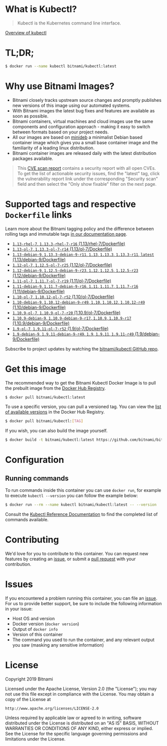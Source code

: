 
# What is Kubectl?

> Kubectl is the Kubernetes command line interface.

[Overview of kubectl](https://kubernetes.io/docs/reference/kubectl/overview/)

# TL;DR;

```bash
$ docker run --name kubectl bitnami/kubectl:latest
```

# Why use Bitnami Images?

* Bitnami closely tracks upstream source changes and promptly publishes new versions of this image using our automated systems.
* With Bitnami images the latest bug fixes and features are available as soon as possible.
* Bitnami containers, virtual machines and cloud images use the same components and configuration approach - making it easy to switch between formats based on your project needs.
* All our images are based on [minideb](https://github.com/bitnami/minideb) a minimalist Debian based container image which gives you a small base container image and the familiarity of a leading linux distribution.
* Bitnami container images are released daily with the latest distribution packages available.


> This [CVE scan report](https://quay.io/repository/bitnami/kubectl?tab=tags) contains a security report with all open CVEs. To get the list of actionable security issues, find the "latest" tag, click the vulnerability report link under the corresponding "Security scan" field and then select the "Only show fixable" filter on the next page.

# Supported tags and respective `Dockerfile` links

Learn more about the Bitnami tagging policy and the difference between rolling tags and immutable tags [in our documentation page](https://docs.bitnami.com/containers/how-to/understand-rolling-tags-containers/).


* [`1.13-rhel-7`, `1.13.3-rhel-7-r16` (1.13/rhel-7/Dockerfile)](https://github.com/bitnami/bitnami-docker-kubectl/blob/1.13.3-rhel-7-r16/1.13/rhel-7/Dockerfile)
* [`1.13-ol-7`, `1.13.3-ol-7-r14` (1.13/ol-7/Dockerfile)](https://github.com/bitnami/bitnami-docker-kubectl/blob/1.13.3-ol-7-r14/1.13/ol-7/Dockerfile)
* [`1.13-debian-9`, `1.13.3-debian-9-r11`, `1.13`, `1.13.3`, `1.13.3-r11`, `latest` (1.13/debian-9/Dockerfile)](https://github.com/bitnami/bitnami-docker-kubectl/blob/1.13.3-debian-9-r11/1.13/debian-9/Dockerfile)
* [`1.12-ol-7`, `1.12.5-ol-7-r25` (1.12/ol-7/Dockerfile)](https://github.com/bitnami/bitnami-docker-kubectl/blob/1.12.5-ol-7-r25/1.12/ol-7/Dockerfile)
* [`1.12-debian-9`, `1.12.5-debian-9-r23`, `1.12`, `1.12.5`, `1.12.5-r23` (1.12/debian-9/Dockerfile)](https://github.com/bitnami/bitnami-docker-kubectl/blob/1.12.5-debian-9-r23/1.12/debian-9/Dockerfile)
* [`1.11-ol-7`, `1.11.7-ol-7-r19` (1.11/ol-7/Dockerfile)](https://github.com/bitnami/bitnami-docker-kubectl/blob/1.11.7-ol-7-r19/1.11/ol-7/Dockerfile)
* [`1.11-debian-9`, `1.11.7-debian-9-r16`, `1.11`, `1.11.7`, `1.11.7-r16` (1.11/debian-9/Dockerfile)](https://github.com/bitnami/bitnami-docker-kubectl/blob/1.11.7-debian-9-r16/1.11/debian-9/Dockerfile)
* [`1.10-ol-7`, `1.10.12-ol-7-r52` (1.10/ol-7/Dockerfile)](https://github.com/bitnami/bitnami-docker-kubectl/blob/1.10.12-ol-7-r52/1.10/ol-7/Dockerfile)
* [`1.10-debian-9`, `1.10.12-debian-9-r49`, `1.10`, `1.10.12`, `1.10.12-r49` (1.10/debian-9/Dockerfile)](https://github.com/bitnami/bitnami-docker-kubectl/blob/1.10.12-debian-9-r49/1.10/debian-9/Dockerfile)
* [`1.10.9-ol-7`, `1.10.9-ol-7-r20` (1.10.9/ol-7/Dockerfile)](https://github.com/bitnami/bitnami-docker-kubectl/blob/1.10.9-ol-7-r20/1.10.9/ol-7/Dockerfile)
* [`1.10.9-debian-9`, `1.10.9-debian-9-r17`, `1.10.9`, `1.10.9-r17` (1.10.9/debian-9/Dockerfile)](https://github.com/bitnami/bitnami-docker-kubectl/blob/1.10.9-debian-9-r17/1.10.9/debian-9/Dockerfile)
* [`1.9-ol-7`, `1.9.11-ol-7-r52` (1.9/ol-7/Dockerfile)](https://github.com/bitnami/bitnami-docker-kubectl/blob/1.9.11-ol-7-r52/1.9/ol-7/Dockerfile)
* [`1.9-debian-9`, `1.9.11-debian-9-r49`, `1.9`, `1.9.11`, `1.9.11-r49` (1.9/debian-9/Dockerfile)](https://github.com/bitnami/bitnami-docker-kubectl/blob/1.9.11-debian-9-r49/1.9/debian-9/Dockerfile)

Subscribe to project updates by watching the [bitnami/kubectl GitHub repo](https://github.com/bitnami/bitnami-docker-kubectl).

# Get this image

The recommended way to get the Bitnami Kubectl Docker Image is to pull the prebuilt image from the [Docker Hub Registry](https://hub.docker.com/r/bitnami/kubectl).

```bash
$ docker pull bitnami/kubectl:latest
```

To use a specific version, you can pull a versioned tag. You can view the [list of available versions](https://hub.docker.com/r/bitnami/kubectl/tags/) in the Docker Hub Registry.

```bash
$ docker pull bitnami/kubectl:[TAG]
```

If you wish, you can also build the image yourself.

```bash
$ docker build -t bitnami/kubectl:latest https://github.com/bitnami/bitnami-docker-kubectl.git
```

# Configuration

## Running commands

To run commands inside this container you can use `docker run`, for example to execute `kubectl --version` you can follow the example below:

```bash
$ docker run --rm --name kubectl bitnami/kubectl:latest -- --version
```

Consult the [Kubectl Reference Documentation](https://kubernetes.io/docs/reference/generated/kubectl/kubectl-commands) to find the completed list of commands available.

# Contributing

We'd love for you to contribute to this container. You can request new features by creating an [issue](https://github.com/bitnami/bitnami-docker-kubectl/issues), or submit a [pull request](https://github.com/bitnami/bitnami-docker-kubectl/pulls) with your contribution.

# Issues

If you encountered a problem running this container, you can file an [issue](https://github.com/bitnami/bitnami-docker-kubectl/issues). For us to provide better support, be sure to include the following information in your issue:

- Host OS and version
- Docker version (`docker version`)
- Output of `docker info`
- Version of this container
- The command you used to run the container, and any relevant output you saw (masking any sensitive information)

# License

Copyright 2019 Bitnami

Licensed under the Apache License, Version 2.0 (the "License");
you may not use this file except in compliance with the License.
You may obtain a copy of the License at

    http://www.apache.org/licenses/LICENSE-2.0

Unless required by applicable law or agreed to in writing, software
distributed under the License is distributed on an "AS IS" BASIS,
WITHOUT WARRANTIES OR CONDITIONS OF ANY KIND, either express or implied.
See the License for the specific language governing permissions and
limitations under the License.
